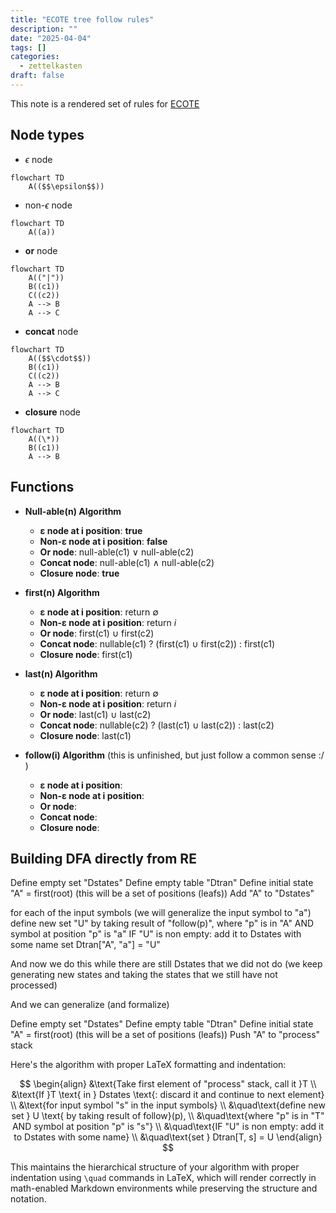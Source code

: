```yaml
---
title: "ECOTE tree follow rules"
description: ""
date: "2025-04-04"
tags: []
categories:
  - zettelkasten
draft: false
---
```


This note is a rendered set of rules for [ECOTE](../projects/ECOTE/ECOTE.md)

## Node types

- $\epsilon$ node

```mermaid
flowchart TD
    A(($$\epsilon$$))
```

- non-$\epsilon$ node

```mermaid
flowchart TD
    A((a))
```

- **or** node

```mermaid
flowchart TD
    A(("|"))
    B((c1))
    C((c2))
    A --> B
    A --> C
```

- **concat** node

```mermaid
flowchart TD
    A(($$\cdot$$))
    B((c1))
    C((c2))
    A --> B
    A --> C
```

- **closure** node

```mermaid
flowchart TD
    A((\*))
    B((c1))
    A --> B
```

## Functions

- **Null-able(n) Algorithm**
  - **ε node at i position**: **true**
  - **Non-ε node at i position**: **false**
  - **Or node**: null-able(c1) $\vee$ null-able(c2)
  - **Concat node**: null-able(c1) $\wedge$ null-able(c2)
  - **Closure node**: **true**

- **first(n) Algorithm**
  - **ε node at i position**: return $\emptyset$
  - **Non-ε node at i position**: return $i$
  - **Or node**: first(c1) $\cup$ first(c2)
  - **Concat node**: nullable(c1) ? (first(c1) $\cup$ first(c2)) : first(c1)
  - **Closure node**: first(c1)

- **last(n) Algorithm**
  - **ε node at i position**: return $\emptyset$
  - **Non-ε node at i position**: return $i$
  - **Or node**: last(c1) $\cup$ last(c2)
  - **Concat node**: nullable(c2) ? (last(c1) $\cup$ last(c2)) : last(c2)
  - **Closure node**: last(c1)

- **follow(i) Algorithm** (this is unfinished, but just follow a common sense :/ )
  - **ε node at i position**:
  - **Non-ε node at i position**:
  - **Or node**:
  - **Concat node**:
  - **Closure node**:

## Building DFA directly from RE

Define empty set "Dstates"
Define empty table "Dtran"
Define initial state "A" = first(root) (this will be a set of positions (leafs))
Add "A" to "Dstates"

for each of the input symbols (we will generalize the input symbol to "a")
    define new set "U" by taking result of "follow(p)",  where "p" is in "A" AND symbol at position "p" is "a"
    IF "U" is non empty: add it to Dstates with some name
    set Dtran\["A", "a"\] = "U"

And now we do this while there are still Dstates that we did not do 
(we keep generating new states and taking the states that we still have not processed)

And we can generalize (and formalize)

Define empty set "Dstates"
Define empty table "Dtran"
Define initial state "A" = first(root) (this will be a set of positions (leafs))
Push "A" to "process" stack

Here's the algorithm with proper LaTeX formatting and indentation:

$$
\begin{align}
&\text{Take first element of "process" stack, call it }T \\
&\text{If }T \text{ in } Dstates \text{: discard it and continue to next element} \\
&\text{for input symbol "s" in the input symbols} \\
&\quad\text{define new set } U \text{ by taking result of follow}(p), \\
&\quad\text{where "p" is in "T" AND symbol at position "p" is "s"} \\
&\quad\text{IF "U" is non empty: add it to Dstates with some name} \\
&\quad\text{set } Dtran[T, s] = U
\end{align}
$$

This maintains the hierarchical structure of your algorithm with proper
indentation using `\quad` commands in LaTeX, which will render correctly in
math-enabled Markdown environments while preserving the structure and notation.
